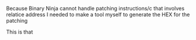 Because Binary Ninja cannot handle patching instructions/c that involves relatice 
address I needed to make a tool myself to generate the HEX for the patching

This is that
